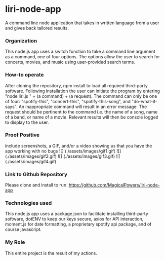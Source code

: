 # liri-node-app
A command line node application that takes in written language from a user and gives back tailored results.

### Organization
This node.js app uses a switch function to take a command line argument as a command, one of four options. The options allow the user to search for concerts, movies, and music using user-provided search terms.

### How-to operate
After cloning the repository, npm install to load all required third-party software. Following installation the user can initiate the program by entering "node liri.js " + (a command) + (a request). 
The command can only be one of four: "spotify-this", "concert-this", "spotify-this-song", and "do-what-it-says". An inappropriate command will result in an error message.
The request should be pertinent to the command i.e. the name of a song, name of a band, or name of a movie.
Relevant results will then be console logged to display to the user.

### Proof Positive
include screenshots, a GIF, and/or a video showing us that you have the app working with no bugs
![] (./assets/images/gif1.gif)
![] (./assets/images/gif2.gif)
![] (./assets/images/gif3.gif)
![] (./assets/images/gif4.gif)


### Link to Github Repository
Please clone and install to run.
https://github.com/MagicalPowers/liri-node-app

### Technologies used
This node.js app uses a package.json to facilitate installing third-party software, dotENV to keep our keys secure, axios for API interaction, moment.js for date formatting, a proprietary spotify api package, and of course javascript.

### My Role
This entire project is the result of my actions. 